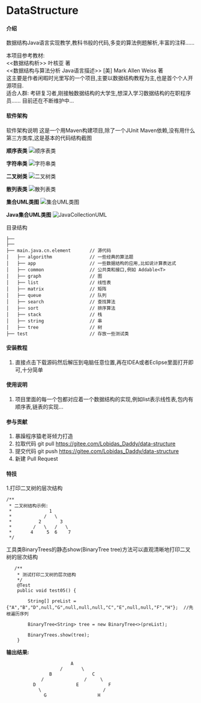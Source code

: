 # DataStructure

#### 介绍
数据结构Java语言实现教学,教科书般的代码,多变的算法例题解析,丰富的注释......  

本项目参考教材:  <br/>
    <<数据结构析>> 叶核亚 著 <br/>
    <<数据结构与算法分析 Java语言描述>> [美] Mark Allen Weiss 著 <br/>
这主要是作者闲暇时光里写的一个项目,主要以数据结构教程为主,也是首个个人开源项目. <br/>
适合人群: 考研复习者,刚接触数据结构的大学生,想深入学习数据结构的在职程序员......
目前还在不断维护中...


#### 软件架构
软件架构说明
这是一个用Maven构建项目,除了一个JUnit Maven依赖,没有用什么第三方类库,这是基本的代码结构截图

**顺序表类** 
![顺序表类](https://images.gitee.com/uploads/images/2021/0520/122106_03f08a6e_7713888.png "main1.png")

**字符串类**
![字符串类](https://images.gitee.com/uploads/images/2021/0607/102305_4e3d09b3_7713888.png "QQ截图20210607102200.png")

**二叉树类**
![二叉树类](https://images.gitee.com/uploads/images/2021/0607/102314_0cf85e22_7713888.png "QQ截图20210607102217.png")

**散列表类**
![散列表类](https://images.gitee.com/uploads/images/2021/0607/102324_976d4bcb_7713888.png "QQ截图20210607102240.png")

**集合UML类图**
![集合UML类图](https://images.gitee.com/uploads/images/2021/0627/222452_27963dfd_7713888.png "集合UML图.png")

 **Java集合UML类图** 
![JavaCollectionUML](https://images.gitee.com/uploads/images/2021/0628/165418_d5b8bc00_7713888.png "JavaCollection.png")

目录结构
```
├── 
├── 
├── main.java.cn.element       // 源代码
│   ├── algorithm              // 一些经典的算法题
│   ├── app                    // 一些数据结构的应用,比如说计算表达式
│   ├── common                 // 公共类和接口,例如 Addable<T>
│   ├── graph                  // 图
│   ├── list                   // 线性表
│   ├── matrix                 // 矩阵
│   ├── queue                  // 队列
│   ├── search                 // 查找算法
│   ├── sort                   // 排序算法
│   ├── stack                  // 栈
│   ├── string                 // 串
│   ├── tree                   // 树
├── test                       // 存放一些测试类
```



#### 安装教程

1.  直接点击下载源码然后解压到电脑任意位置,再在IDEA或者Eclipse里面打开即可,十分简单

#### 使用说明

1.  项目里面的每一个包都对应着一个数据结构的实现,例如list表示线性表,包内有顺序表,链表的实现...


#### 参与贡献

1.  暴躁程序猿老哥倾力打造
2.  拉取代码 git pull https://gitee.com/Lobidas_Daddy/data-structure
3.  提交代码 git push https://gitee.com/Lobidas_Daddy/data-structure
4.  新建 Pull Request


#### 特技

1.打印二叉树的层次结构

```
/**
 * 二叉树结构示例:
 *              1
 *            /   \
 *          2       3
 *        /   \   /   \
 *       4     5  6    7
 */
```


  工具类BinaryTrees的静态show(BinaryTree<T> tree)方法可以直观清晰地打印二叉树的层次结构

    
```
   /**
    * 测试打印二叉树的层次结构
    */
    @Test
    public void test05() {

        String[] preList = {"A","B","D",null,"G",null,null,null,"C","E",null,null,"F","H"};  //先根遍历序列

        BinaryTree<String> tree = new BinaryTree<>(preList);

        BinaryTrees.show(tree);
    }
```

**输出结果:** 
```
                        A                        
                    /       \                    
                B               C                
             /               /     \             
          D               E           F          
            \                       /            
              G                   H 
```


